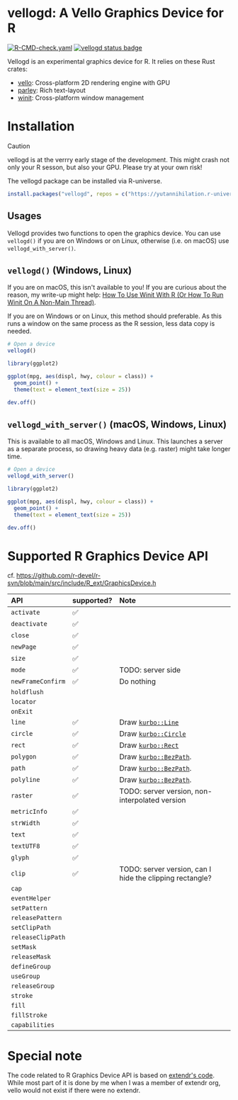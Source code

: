 vellogd: A Vello Graphics Device for R
======================================

[![R-CMD-check.yaml](https://github.com/yutannihilation/vellogd-r/actions/workflows/R-CMD-check.yaml/badge.svg)](https://github.com/yutannihilation/vellogd-r/actions/workflows/R-CMD-check.yaml)
[![vellogd status badge](https://yutannihilation.r-universe.dev/badges/vellogd)](https://yutannihilation.r-universe.dev/vellogd)

Vellogd is an experimental graphics device for R. It relies on these Rust crates:

* [vello]: Cross-platform 2D rendering engine with GPU
* [parley]: Rich text-layout
* [winit]: Cross-platform window management

[vello]: https://github.com/linebender/vello
[parley]: https://github.com/linebender/parley
[winit]: https://docs.rs/winit/latest/winit/

# Installation

> [!CAUTION]
> vellogd is at the verrry early stage of the development. This might crash not only your R sesson, but also your GPU. Please try at your own risk!

The vellogd package can be installed via R-universe.

```r
install.packages("vellogd", repos = c("https://yutannihilation.r-universe.dev", "https://cloud.r-project.org"))
```

## Usages

Vellogd provides two functions to open the graphics device. You can use
`vellogd()` if you are on Windows or on Linux, otherwise (i.e. on macOS) use
`vellogd_with_server()`.

## `vellogd()` (Windows, Linux)

If you are on macOS, this isn't available to you! If you are curious about the reason, my write-up might help: [How To Use Winit With R (Or How To Run Winit On A Non-Main Thread)](https://yutani.rbind.io/post/winit-and-r/).

If you are on Windows or on Linux, this method should preferable. As this runs a window on the same process as the R session, less data copy is needed.

```r
# Open a device
vellogd()

library(ggplot2)

ggplot(mpg, aes(displ, hwy, colour = class)) + 
  geom_point() +
  theme(text = element_text(size = 25))

dev.off()
```

## `vellogd_with_server()` (macOS, Windows, Linux)

This is available to all macOS, Windows and Linux.
This launches a server as a separate process, so drawing heavy data (e.g. raster) might take longer time.

```r
# Open a device
vellogd_with_server()

library(ggplot2)

ggplot(mpg, aes(displ, hwy, colour = class)) + 
  geom_point() +
  theme(text = element_text(size = 25))

dev.off()
```

# Supported R Graphics Device API

cf. <https://github.com/r-devel/r-svn/blob/main/src/include/R_ext/GraphicsDevice.h>


| API               | supported? | Note |
|:------------------|:---|:-----------|
| `activate`        | ✅ |  |
| `deactivate`      | ✅ |  |
| `close`           | ✅ |  |
| `newPage`         | ✅ |  |
| `size`            | ✅ |  |
| `mode`            | ✅ | TODO: server side |
| `newFrameConfirm` | ✅ | Do nothing |
| `holdflush`       |    | |
| `locator`         |    | |
| `onExit`          |    | |
| `line`            | ✅ | Draw [`kurbo::Line`] |
| `circle`          | ✅ | Draw [`kurbo::Circle`] |
| `rect`            | ✅ | Draw [`kurbo::Rect`] |
| `polygon`         | ✅ | Draw [`kurbo::BezPath`]. |
| `path`            | ✅ | Draw [`kurbo::BezPath`]. |
| `polyline`        | ✅ | Draw [`kurbo::BezPath`]. |
| `raster`          | ✅ | TODO: server version, non-interpolated version |
| `metricInfo`      | ✅ | |
| `strWidth`        | ✅ | |
| `text`            | ✅ | |
| `textUTF8`        | ✅ | |
| `glyph`           | ✅ | |
| `clip`            | ✅ | TODO: server version, can I hide the clipping rectangle? |
| `cap`             |    | |
| `eventHelper`     |    | |
| `setPattern`      |    | |
| `releasePattern`  |    | |
| `setClipPath`     |    | |
| `releaseClipPath` |    | |
| `setMask`         |    | |
| `releaseMask`     |    | |
| `defineGroup`     |    | |
| `useGroup`        |    | |
| `releaseGroup`    |    | |
| `stroke`          |    | |
| `fill`            |    | |
| `fillStroke`      |    | |
| `capabilities`    |    | |

[`kurbo::Line`]: https://docs.rs/kurbo/latest/kurbo/struct.Line.html
[`kurbo::Circle`]: https://docs.rs/kurbo/latest/kurbo/struct.Circle.html
[`kurbo::Rect`]: https://docs.rs/kurbo/latest/kurbo/struct.Rect.html
[`kurbo::BezPath`]: https://docs.rs/kurbo/latest/kurbo/struct.BezPath.html

# Special note

The code related to R Graphics Device API is based on [extendr's code][extendr].
While most part of it is done by me when I was a member of extendr org, vello
would not exist if there were no extendr.

[extendr]: https://github.com/extendr/extendr/tree/master/extendr-api/src/graphics

